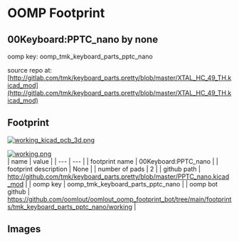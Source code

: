 # OOMP Footprint  
## 00Keyboard:PPTC_nano  by none  
  
oomp key: oomp_tmk_keyboard_parts_pptc_nano  
  
source repo at: [http://gitlab.com/tmk/keyboard_parts.pretty/blob/master/XTAL_HC_49_TH.kicad_mod](http://gitlab.com/tmk/keyboard_parts.pretty/blob/master/XTAL_HC_49_TH.kicad_mod)  
## Footprint  
  
[![working_kicad_pcb_3d.png](working_kicad_pcb_3d_600.png)](working_kicad_pcb_3d.png)  
  
[![working.png](working_600.png)](working.png)  
| name | value | 
| --- | --- | 
| footprint name | 00Keyboard:PPTC_nano | 
| footprint description | None | 
| number of pads | 2 | 
| github path | http://github.com/tmk/keyboard_parts.pretty/blob/master/PPTC_nano.kicad_mod | 
| oomp key | oomp_tmk_keyboard_parts_pptc_nano | 
| oomp bot github | https://github.com/oomlout/oomlout_oomp_footprint_bot/tree/main/footprints/tmk_keyboard_parts_pptc_nano/working | 
## Images  
